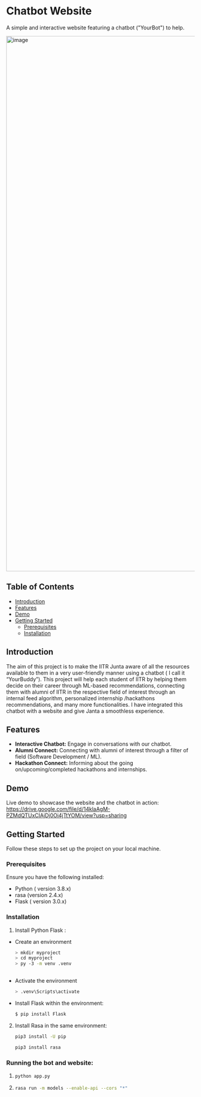 # Chatbot Website

A simple and interactive website featuring a chatbot ("YourBot") to help.

<img width="1431" alt="image" src="https://github.com/GuaRdI4Nn/Chat_Website/assets/147473165/e6787bb6-5bc4-4c7e-b76d-10e5237a2f53">

## Table of Contents

- [Introduction](#introduction)
- [Features](#features)
- [Demo](#demo)
- [Getting Started](#getting-started)
  - [Prerequisites](#prerequisites)
  - [Installation](#installation)

## Introduction

The aim of this project is to make the IITR Junta aware of all the resources available to them in a very user-friendly manner using a chatbot ( I call it “YourBuddy”). This project will help each student of IITR by helping them decide on their career through ML-based recommendations, connecting them with alumni of IITR in the respective field of interest through an internal feed algorithm, personalized internship /hackathons recommendations, and many more functionalities. I have integrated this chatbot with a website and give Janta a smoothless experience.

## Features

- **Interactive Chatbot:** Engage in conversations with our chatbot.
- **Alumni Connect:** Connecting with alumni of interest through a filter of field (Software Development / ML).
- **Hackathon Connect:** Informing about the going on/upcoming/completed hackathons and internships.

## Demo

Live demo to showcase the website and the chatbot in action: https://drive.google.com/file/d/14klaAgM-PZMdQTUxCIAjDj0Oi4jTtYOM/view?usp=sharing

## Getting Started

Follow these steps to set up the project on your local machine.

### Prerequisites

Ensure you have the following installed:

- Python ( version 3.8.x)
- rasa (version 2.4.x)
- Flask ( version 3.0.x)
  
### Installation

1. Install Python Flask :

 - Create an environment
   ```bash
   > mkdir myproject
   > cd myproject
   > py -3 -m venv .venv
     
  - Activate the environment
    ```bash
    > .venv\Scripts\activate

  -  Install Flask within the environment:
     ```bash
     $ pip install Flask


2. Install Rasa in the same environment:

   ```bash
   pip3 install -U pip
   
   pip3 install rasa

### Running the bot and website:

1. ```bash
   python app.py

2. ```bash
   rasa run -m models --enable-api --cors "*"

   
